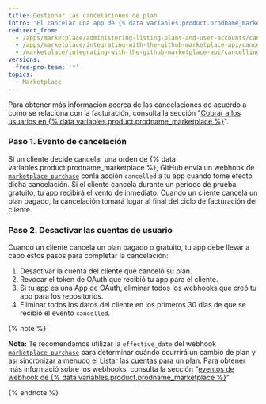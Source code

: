 ```yaml
---
title: Gestionar las cancelaciones de plan
intro: 'El cancelar una app de {% data variables.product.prodname_marketplace %} activa el webhook del [evento `marketplace_purchase`](/marketplace/integrating-with-the-github-marketplace-api/github-marketplace-webhook-events) con la acción `cancelada`, lo cual inicia el flujo de cancelación.'
redirect_from:
  - /apps/marketplace/administering-listing-plans-and-user-accounts/cancelling-plans/
  - /apps/marketplace/integrating-with-the-github-marketplace-api/cancelling-plans/
  - /marketplace/integrating-with-the-github-marketplace-api/cancelling-plans
versions:
  free-pro-team: '*'
topics:
  - Marketplace
---
```




Para obtener más información acerca de las cancelaciones de acuerdo a como se relaciona con la facturación, consulta la sección "[Cobrar a los usuarios en {% data variables.product.prodname_marketplace %}](/apps//marketplace/administering-listing-plans-and-user-accounts/billing-customers-in-github-marketplace)".

### Paso 1. Evento de cancelación

Si un cliente decide cancelar una orden de {% data variables.product.prodname_marketplace %}, GitHub envía un webhook de [`marketplace_purchase`](/marketplace/integrating-with-the-github-marketplace-api/github-marketplace-webhook-events/) conla acción `cancelled` a tu app cuando tome efecto dicha cancelación. Si el cliente cancela durante un periodo de prueba gratuito, tu app recibirá el vento de inmediato. Cuando un cliente cancela un plan pagado, la cancelación tomará lugar al final del ciclo de facturación del cliente.

### Paso 2. Desactivar las cuentas de usuario

Cuando un cliente cancela un plan pagado o gratuito, tu app debe llevar a cabo estos pasos para completar la cancelación:

1. Desactivar la cuenta del cliente que canceló su plan.
1. Revocar el token de OAuth que recibió tu app para el cliente.
1. Si tu app es una App de OAuth, eliminar todos los webhooks que creó tu app para los repositorios.
1. Eliminar todos los datos del cliente en los primeros 30 días de que se recibió el evento `cancelled`.

{% note %}

**Nota:** Te recomendamos utilizar la `effective_date` del webhook [`marketplace_purchase`](/marketplace/integrating-with-the-github-marketplace-api/github-marketplace-webhook-events/) para determinar cuándo ocurrirá un cambio de plan y así sincronizar a menudo el [Listar las cuentas para un plan](/rest/reference/apps#list-accounts-for-a-plan). Para obtener más informació sobre los webhooks, consulta la sección "[eventos de webhook de {% data variables.product.prodname_marketplace %}](/marketplace/integrating-with-the-github-marketplace-api/github-marketplace-webhook-events/)".

{% endnote %}
